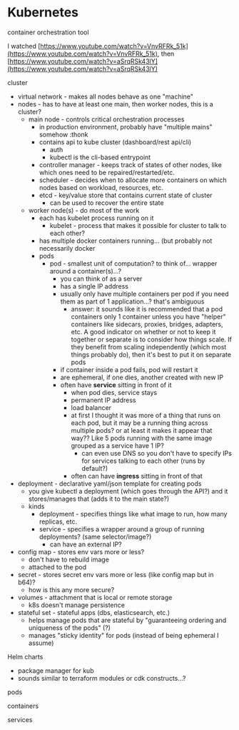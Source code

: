 # Kubernetes

container orchestration tool

I watched [https://www.youtube.com/watch?v=VnvRFRk_51k](https://www.youtube.com/watch?v=VnvRFRk_51k), then [https://www.youtube.com/watch?v=aSrqRSk43lY](https://www.youtube.com/watch?v=aSrqRSk43lY)

cluster

- virtual network - makes all nodes behave as one "machine"
- nodes - has to have at least one main, then worker nodes, this is a cluster?
    - main node - controls critical orchestration processes
        - in production environment, probably have "multiple mains" somehow :thonk
        - contains api to kube cluster (dashboard/rest api/cli)
            - auth
            - kubectl is the cli-based entrypoint
        - controller manager - keeps track of states of other nodes, like which ones need to be repaired/restarted/etc.
        - scheduler - decides when to allocate more containers on which nodes based on workload, resources, etc.
        - etcd - key/value store that contains current state of cluster
            - can be used to recover the entire state
    - worker node(s) - do most of the work
        - each has kubelet process running on it
            - kubelet - process that makes it possible for cluster to talk to each other?
        - has multiple docker containers running... (but probably not necessarily docker
        - pods
            - pod - smallest unit of computation? to think of... wrapper around a container(s)...?
                - you can think of as a server
                - has a single IP address
                - usually only have multiple containers per pod if you need them as part of 1 application...? that's ambiguous
                    - answer: it sounds like it is recommended that a pod containers only 1 container unless you have "helper" containers like sidecars, proxies, bridges, adapters, etc. A good indicator on whether or not to keep it together or separate is to consider how things scale. If they benefit from scaling independently (which most things probably do), then it's best to put it on separate pods
                - if container inside a pod fails, pod will restart it
                - are ephemeral, if one dies, another created with new IP
                - often have **service** sitting in front of it
                    - when pod dies, service stays
                    - permanent IP address
                    - load balancer
                    - at first I thought it was more of a thing that runs on each pod, but it may be a running thing across multiple pods? or at least it makes it appear that way?? Like 5 pods running with the same image grouped as a service have 1 IP?
                        - can even use DNS so you don't have to specify IPs for services talking to each other (runs by default?)
                    - often can have **ingress** sitting in front of that
- deployment - declarative yaml/json template for creating pods
    - you give kubectl a deployment (which goes through the API?) and it stores/manages that (adds it to the main state?)
    - kinds
        - deployment - specifies things like what image to run, how many replicas, etc.
        - service - specifies a wrapper around a group of running deployments? (same selector/image?)
            - can have an external IP?
- config map - stores env vars more or less?
    - don't have to rebuild image
    - attached to the pod
- secret - stores secret env vars more or less (like config map but in b64)?
    - how is this any more secure?
- volumes - attachment that is local or remote storage
    - k8s doesn't manage persistence
- stateful set - stateful apps (dbs, elasticsearch, etc.)
    - helps manage pods that are stateful by "guaranteeing ordering and uniqueness of the pods" (?)
    - manages "sticky identity" for pods (instead of being ephemeral I assume)

Helm charts

- package manager for kub
- sounds similar to terraform modules or cdk constructs...?

pods

containers

services